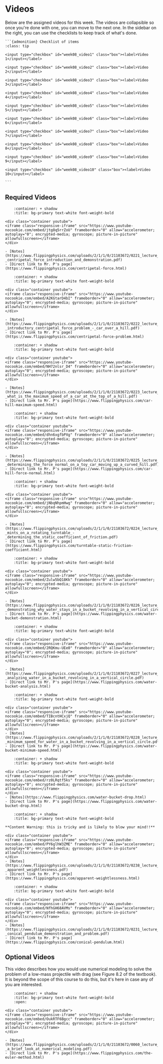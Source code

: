 # Videos

Below are the assigned videos for this week. 
The videos are collapsible so once you're done with one, you can move to the next one.
In the sidebar on the right, you can use the checklists to keep track of what's done.

````{margin}
```{admonition} Checklist of items
:class: tip

<input type="checkbox" id="week08_video1" class="box"><label>Video 1</input></label>

<input type="checkbox" id="week08_video2" class="box"><label>Video 2</input></label>

<input type="checkbox" id="week08_video3" class="box"><label>Video 3</input></label>

<input type="checkbox" id="week08_video4" class="box"><label>Video 4</input></label>

<input type="checkbox" id="week08_video5" class="box"><label>Video 5</input></label>

<input type="checkbox" id="week08_video6" class="box"><label>Video 6</input></label>

<input type="checkbox" id="week08_video7" class="box"><label>Video 7</input></label>

<input type="checkbox" id="week08_video8" class="box"><label>Video 8</input></label>

<input type="checkbox" id="week08_video9" class="box"><label>Video 9</input></label>

<input type="checkbox" id="week08_video10" class="box"><label>Video 10</input></label>

```
````

## Required Videos

```{dropdown} 1. Centripetal Force Introduction and Demonstration
    :container: + shadow
    :title: bg-primary text-white font-weight-bold

<div class="container youtube">
<iframe class="responsive-iframe" src="https://www.youtube-nocookie.com/embed/jtg8q5rrZoU" frameborder="0" allow="accelerometer; autoplay="0"; encrypted-media; gyroscope; picture-in-picture" allowfullscreen></iframe>
</div>

- [Notes](https://www.flippingphysics.com/uploads/2/1/1/0/21103672/0221_lecture_notes_-_centripetal_force_introduction_and_demonstration.pdf)
- [Direct link to Mr. P's page](https://www.flippingphysics.com/centripetal-force.html)
```

```{dropdown} 2. Introductory Centripetal Force Problem - Car over a Hill
    :container: + shadow
    :title: bg-primary text-white font-weight-bold

<div class="container youtube">
<iframe class="responsive-iframe" src="https://www.youtube-nocookie.com/embed/A2KGtarD4bI" frameborder="0" allow="accelerometer; autoplay="0"; encrypted-media; gyroscope; picture-in-picture" allowfullscreen></iframe>
</div>

- [Notes](https://www.flippingphysics.com/uploads/2/1/1/0/21103672/0222_lecture_notes_-_introductory_centripetal_force_problem_-_car_over_a_hill.pdf)
- [Direct link to Mr. P's page](https://www.flippingphysics.com/centripetal-force-problem.html)
```

```{dropdown} 3. What is the Maximum Speed of a Car at the Top of a Hill?
    :container: + shadow
    :title: bg-primary text-white font-weight-bold

<div class="container youtube">
<iframe class="responsive-iframe" src="https://www.youtube-nocookie.com/embed/NH72nlsr_D4" frameborder="0" allow="accelerometer; autoplay="0"; encrypted-media; gyroscope; picture-in-picture" allowfullscreen></iframe>
</div>

- [Notes](https://www.flippingphysics.com/uploads/2/1/1/0/21103672/0223_lecture_notes_-_what_is_the_maximum_speed_of_a_car_at_the_top_of_a_hill.pdf)
- [Direct link to Mr. P's page](https://www.flippingphysics.com/car-hill-maximum-speed.html)
```

```{dropdown} 4. Determining the Force Normal on a Toy Car moving up a Curved Hill
    :container: + shadow
    :title: bg-primary text-white font-weight-bold

<div class="container youtube">
<iframe class="responsive-iframe" src="https://www.youtube-nocookie.com/embed/dhn6xgfbPXg" frameborder="0" allow="accelerometer; autoplay="0"; encrypted-media; gyroscope; picture-in-picture" allowfullscreen></iframe>
</div>

- [Notes](https://www.flippingphysics.com/uploads/2/1/1/0/21103672/0225_lecture_notes_-_determining_the_force_normal_on_a_toy_car_moving_up_a_curved_hill.pdf)
- [Direct link to Mr. P's page](https://www.flippingphysics.com/car-hill-force-normal.html)
```

```{dropdown} 5. Mints on a Rotating Turntable - Determining the Static Coefficient of Friction
    :container: + shadow
    :title: bg-primary text-white font-weight-bold
    
<div class="container youtube">
<iframe class="responsive-iframe" src="https://www.youtube-nocookie.com/embed/jNbqNhpmHwg" frameborder="0" allow="accelerometer; autoplay="0"; encrypted-media; gyroscope; picture-in-picture" allowfullscreen></iframe>
</div>

- [Notes](https://www.flippingphysics.com/uploads/2/1/1/0/21103672/0224_lecture_notes_-_mints_on_a_rotating_turntable_-_determining_the_static_coefficient_of_friction.pdf)
- [Direct link to Mr. P's page](https://www.flippingphysics.com/turntable-static-friction-coefficient.html)
```

```{dropdown} 6. Demonstrating Why Water Stays in a Bucket Revolving in a Vertical Circle
    :container: + shadow
    :title: bg-primary text-white font-weight-bold

<div class="container youtube">
<iframe class="responsive-iframe" src="https://www.youtube-nocookie.com/embed/Zulw5bQ18Kk" frameborder="0" allow="accelerometer; autoplay="0"; encrypted-media; gyroscope; picture-in-picture" allowfullscreen></iframe>
</div>

- [Notes](https://www.flippingphysics.com/uploads/2/1/1/0/21103672/0226_lecture_notes_-_demonstrating_why_water_stays_in_a_bucket_revolving_in_a_vertical_circle.pdf)
- [Direct link to Mr. P's page](https://www.flippingphysics.com/water-bucket-demonstration.html)
```

```{dropdown} 7. Analyzing Water in a Bucket a Bucket Revolving in a Vertical Circle
    :container: + shadow
    :title: bg-primary text-white font-weight-bold

<div class="container youtube">
<iframe class="responsive-iframe" src="https://www.youtube-nocookie.com/embed/2RQKmu-UEe0" frameborder="0" allow="accelerometer; autoplay="0"; encrypted-media; gyroscope; picture-in-picture" allowfullscreen></iframe>
</div>

- [Notes](https://www.flippingphysics.com/uploads/2/1/1/0/21103672/0227_lecture_notes_-_analyzing_water_in_a_bucket_revolving_in_a_vertical_circle.pdf)
- [Direct link to Mr. P's page](https://www.flippingphysics.com/water-bucket-analysis.html)
```
```{dropdown} 8. Minimum Speed for Water in a Bucket Revolving in a Vertical Circle
    :container: + shadow
    :title: bg-primary text-white font-weight-bold

<div class="container youtube">
<iframe class="responsive-iframe" src="https://www.youtube-nocookie.com/embed/TIBcntHCxjQ" frameborder="0" allow="accelerometer; autoplay="0"; encrypted-media; gyroscope; picture-in-picture" allowfullscreen></iframe>
</div>
- [Notes](https://www.flippingphysics.com/uploads/2/1/1/0/21103672/0228_lecture_notes_-_minimum_speed_for_water_in_a_bucket_revolving_in_a_vertical_circle.pdf)
- [Direct link to Mr. P's page](https://www.flippingphysics.com/water-bucket-minimum-speed.html)
```

```{dropdown} 9. Dropping a bucket of water with two holes in it
    :container: + shadow
    :title: bg-primary text-white font-weight-bold

<div class="container youtube">
<iframe class="responsive-iframe" src="https://www.youtube-nocookie.com/embed/rz0LRqtf5ks" frameborder="0" allow="accelerometer; autoplay="0"; encrypted-media; gyroscope; picture-in-picture" allowfullscreen></iframe>
</div>
- [Notes](https://www.flippingphysics.com/water-bucket-drop.html)
- [Direct link to Mr. P's page](https://www.flippingphysics.com/water-bucket-drop.html)
```

```{dropdown} 10. Apparent Weightlessness
    :container: + shadow
    :title: bg-primary text-white font-weight-bold

**Content Warning: this is tricky and is likely to blow your mind!!**

<div class="container youtube">
<iframe class="responsive-iframe" src="https://www.youtube-nocookie.com/embed/PY6glhW3ZME" frameborder="0" allow="accelerometer; autoplay="0"; encrypted-media; gyroscope; picture-in-picture" allowfullscreen></iframe>
</div>
- [Notes](https://www.flippingphysics.com/uploads/2/1/1/0/21103672/0238_lecture_notes_-_apparent_weightlessness.pdf)
- [Direct link to Mr. P's page](https://www.flippingphysics.com/apparent-weightlessness.html)
```

```{dropdown} 9. Conical Pendulum Demonstration and Problem
    :container: + shadow
    :title: bg-primary text-white font-weight-bold

<div class="container youtube">
<iframe class="responsive-iframe" src="https://www.youtube-nocookie.com/embed/NfhGH68AVMs" frameborder="0" allow="accelerometer; autoplay="0"; encrypted-media; gyroscope; picture-in-picture" allowfullscreen></iframe>
</div>
- [Notes](https://www.flippingphysics.com/uploads/2/1/1/0/21103672/0231_lecture_notes_-_conical_pendulum_demonstration_and_problem.pdf)
- [Direct link to Mr. P's page](https://www.flippingphysics.com/conical-pendulum.html)
```

## Optional Videos

This video describes how you would use numerical modeling to solve the problem of a low-mass projectile with drag (see Figure 8.2 of the textbook).
It is beyond the scope of this course to do this, but it's here in case any of you are interested.

```{dropdown} A Brief Look at the Force of Drag using Numerical Modeling (or The Euler Method)
    :container: + shadow
    :title: bg-primary text-white font-weight-bold
    :open:

<div class="container youtube">
<iframe class="responsive-iframe" src="https://www.youtube-nocookie.com/embed/OukRTF6Bgcc" frameborder="0" allow="accelerometer; autoplay="0"; encrypted-media; gyroscope; picture-in-picture" allowfullscreen></iframe>
</div>

- [Notes](https://www.flippingphysics.com/uploads/2/1/1/0/21103672/0060_lecture_notes_-_a_brief_look_at_numerical_modeling.pdf)
- [Direct link to Mr. P's page](https://www.flippingphysics.com/the-euler-method.html)
```
